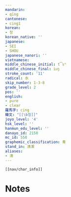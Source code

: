 ```yaml
---
mandarin:
- qīng
cantonese:
- cing1
korean:
- 청
korean_native: ''
japanese:
- SEI
- SHOU
japanese_nanori: ''
vietnamese:
middle_chinese_initial: t͡sʰ
middle_chinese_final: iᴇŋ
stroke_count: '11'
radical: 水
skip_number: 1-3-8
grade_level: 2
pos: ''
english:
- pure
- clear
羅馬字: cing
韓文: "[[\b칭]]"
joyo_level: '4'
hsk_level: ''
hanmun_edu_level: ''
danayo_id: 2158
mc_id: 558
graphemic_classification: 青
stand_in: 清潔
aliases:
- 淸
---
```

```meta-bind-embed
[[nav/char_info]]
```

# Notes
